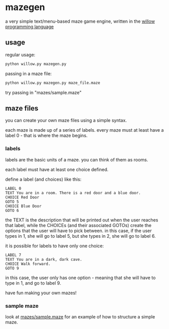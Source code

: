# mazegen

a very simple text/menu-based maze game engine, written in the [willow programming language](https://github.com/weepingwitch/willow/)

## usage
regular usage:
```bash
python willow.py mazegen.py
```

passing in a maze file:
```bash
python willow.py mazegen.py maze_file.maze
```

try passing in "mazes/sample.maze"

## maze files
you can create your own maze files using a simple syntax.

each maze is made up of a series of labels. every maze must at least have a label 0 - that is where the maze begins.

### labels
labels are the basic units of a maze. you can think of them as rooms.

each label must have at least one choice defined.

define a label (and choices) like this:
```
LABEL 0
TEXT You are in a room. There is a red door and a blue door.
CHOICE Red Door
GOTO 5
CHOICE Blue Door
GOTO 6
```
the TEXT is the description that will be printed out when the user reaches that label, while the CHOICEs (and their associated GOTOs) create the options that the user will have to pick between. in this case, if the user types in 1, she will go to label 5, but she types in 2, she will go to label 6.

it is possible for labels to have only one choice:
```
LABEL 7
TEXT You are in a dark, dark cave.
CHOICE Walk forward.
GOTO 9
```
in this case, the user only has one option - meaning that she will have to type in 1, and go to label 9.

have fun making your own mazes!

### sample maze
look at [mazes/sample.maze](https://github.com/weepingwitch/mazegen/blob/master/mazes/sample.maze) for an example of how to structure a simple maze.
